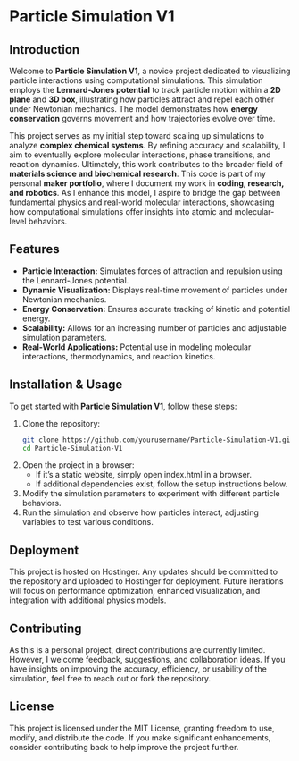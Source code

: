 # Particle Simulation V1

## Introduction

Welcome to **Particle Simulation V1**, a novice project dedicated to visualizing particle interactions using computational simulations. This simulation employs the **Lennard-Jones potential** to track particle motion within a **2D plane** and **3D box**, illustrating how particles attract and repel each other under Newtonian mechanics. The model demonstrates how **energy conservation** governs movement and how trajectories evolve over time.

This project serves as my initial step toward scaling up simulations to analyze **complex chemical systems**. By refining accuracy and scalability, I aim to eventually explore molecular interactions, phase transitions, and reaction dynamics. Ultimately, this work contributes to the broader field of **materials science and biochemical research**. This code is part of my personal **maker portfolio**, where I document my work in **coding, research, and robotics**. As I enhance this model, I aspire to bridge the gap between fundamental physics and real-world molecular interactions, showcasing how computational simulations offer insights into atomic and molecular-level behaviors.

## Features

- **Particle Interaction:** Simulates forces of attraction and repulsion using the Lennard-Jones potential.
- **Dynamic Visualization:** Displays real-time movement of particles under Newtonian mechanics.
- **Energy Conservation:** Ensures accurate tracking of kinetic and potential energy.
- **Scalability:** Allows for an increasing number of particles and adjustable simulation parameters.
- **Real-World Applications:** Potential use in modeling molecular interactions, thermodynamics, and reaction kinetics.

## Installation & Usage

To get started with **Particle Simulation V1**, follow these steps:

1. Clone the repository:
   ```bash
   git clone https://github.com/yourusername/Particle-Simulation-V1.git
   cd Particle-Simulation-V1

2.	Open the project in a browser:
	- If it’s a static website, simply open index.html in a browser.
	- If additional dependencies exist, follow the setup instructions below.
3.	Modify the simulation parameters to experiment with different particle behaviors.
4.	Run the simulation and observe how particles interact, adjusting variables to test various conditions.

## Deployment

This project is hosted on Hostinger. Any updates should be committed to the repository and uploaded to Hostinger for deployment. Future iterations will focus on performance optimization, enhanced visualization, and integration with additional physics models.

## Contributing

As this is a personal project, direct contributions are currently limited. However, I welcome feedback, suggestions, and collaboration ideas. If you have insights on improving the accuracy, efficiency, or usability of the simulation, feel free to reach out or fork the repository.

## License

This project is licensed under the MIT License, granting freedom to use, modify, and distribute the code. If you make significant enhancements, consider contributing back to help improve the project further.
